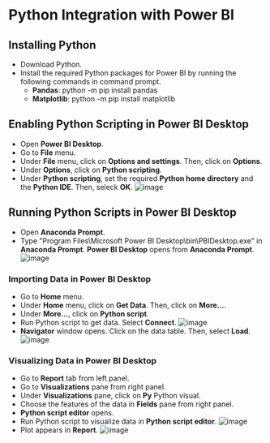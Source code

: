 # Python Integration with Power BI

## Installing Python 
- Download Python.
- Install the required Python packages for Power BI by running the following commands in command prompt.
  * **Pandas**: python -m pip install pandas
  * **Matplotlib**: python -m pip install matplotlib

## Enabling Python Scripting in Power BI Desktop
- Open **Power BI Desktop**.
- Go to **File** menu.
- Under **File** menu, click on **Options and settings**. Then, click on **Options**.
- Under **Options**, click on **Python scripting**.
- Under **Python scripting**, set the required **Python home directory** and the **Python IDE**. Then, seleck **OK**.
![image](https://user-images.githubusercontent.com/49337890/147581759-ceb55425-b366-4393-9b5f-7e4c49b004d1.png)

## Running Python Scripts in Power BI Desktop
- Open **Anaconda Prompt**.
- Type "Program Files\Microsoft Power BI Desktop\bin\PBIDesktop.exe" in **Anaconda Prompt**. **Power BI Desktop** opens from **Anaconda Prompt**.
![image](https://user-images.githubusercontent.com/49337890/147568537-64775d33-35f3-4836-b1d2-eae87a1387b2.png)

### Importing Data in Power BI Desktop
- Go to **Home** menu.
- Under **Home** menu, click on **Get Data**. Then, click on **More...**.
- Under **More...**, click on **Python script**.
- Run Python script to get data. Select **Connect**.
![image](https://user-images.githubusercontent.com/49337890/147578131-2f76b68b-b947-4913-8501-667dce4f991f.png)
- **Navigator** window opens. Click on the data table. Then, select **Load**.
![image](https://user-images.githubusercontent.com/49337890/147578746-9b3dc67c-5f80-460c-8f24-032807d2d5db.png)

### Visualizing Data in Power BI Desktop
- Go to **Report** tab from left panel.
- Go to **Visualizations** pane from right panel.
- Under **Visualizations** pane, click on **Py** Python visual.
- Choose the features of the data in **Fields** pane from right panel.
- **Python script editor** opens.
- Run Python script to visualize data in **Python script editor**. 
![image](https://user-images.githubusercontent.com/49337890/147581067-5cf0ad69-903d-4ab2-9423-03c6fcf170be.png)
- Plot appears in **Report**.
![image](https://user-images.githubusercontent.com/49337890/147581283-ab89d1d4-b81f-46ff-87bf-83699621f8d7.png) 

